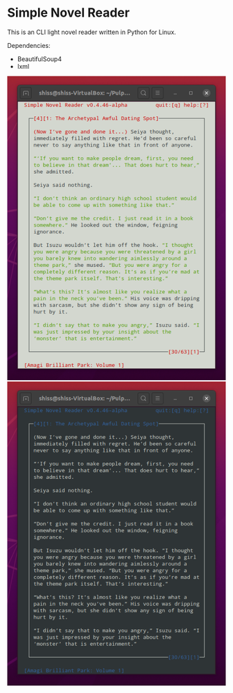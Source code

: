 # Simple Novel Reader

This is an CLI light novel reader written in Python for Linux.

Dependencies:
* BeautifulSoup4
* lxml

![screen](https://raw.githubusercontent.com/gzygmanski/simple-novel-reader/master/screen.png "screen")
![screen2](https://raw.githubusercontent.com/gzygmanski/simple-novel-reader/master/screen2.png "screen2")
